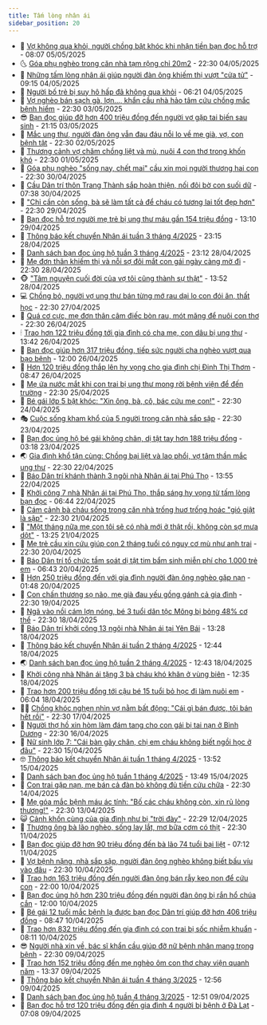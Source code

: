 ```yaml
---
title: Tấm lòng nhân ái
sidebar_position: 20
---
```


<!-- dantri-tam-long-nhan-ai:START -->
- 🌝 [Vợ không qua khỏi, người chồng bật khóc khi nhận tiền bạn đọc hỗ trợ](https://dantri.com.vn/tam-long-nhan-ai/vo-khong-qua-khoi-nguoi-chong-bat-khoc-khi-nhan-tien-ban-doc-ho-tro-20250505132342407.htm) - 08:07 05/05/2025
- 🌜 [Góa phụ nghèo trong căn nhà tạm rộng chỉ 20m2](https://dantri.com.vn/tam-long-nhan-ai/goa-phu-ngheo-trong-can-nha-tam-rong-chi-20m2-20250418101200819.htm) - 22:30 04/05/2025
- 👀 [Những tấm lòng nhân ái giúp người đàn ông khiếm thị vượt &quot;cửa tử&quot;](https://dantri.com.vn/tam-long-nhan-ai/nhung-tam-long-nhan-ai-giup-nguoi-dan-ong-khiem-thi-vuot-cua-tu-20250504130422993.htm) - 09:15 04/05/2025
- 🚀 [Người bố trẻ bị suy hô hấp đã không qua khỏi](https://dantri.com.vn/tam-long-nhan-ai/nguoi-bo-tre-bi-suy-ho-hap-da-khong-qua-khoi-20250504103223717.htm) - 06:21 04/05/2025
- 🦅 [Vợ nghèo bán sạch gà, lợn…, khẩn cầu nhà hảo tâm cứu chồng mắc bệnh hiểm](https://dantri.com.vn/tam-long-nhan-ai/vo-ngheo-ban-sach-ga-lon-khan-cau-nha-hao-tam-cuu-chong-mac-benh-hiem-20250429092520473.htm) - 22:30 03/05/2025
- 😎 [Bạn đọc giúp đỡ hơn 400 triệu đồng đến người vợ gặp tai biến sau sinh](https://dantri.com.vn/tam-long-nhan-ai/ban-doc-giup-do-hon-400-trieu-dong-den-nguoi-vo-gap-tai-bien-sau-sinh-20250503162212174.htm) - 21:15 03/05/2025
- 🎡 [Mắc ung thư, người đàn ông vẫn đau đáu nỗi lo về mẹ già, vợ, con bệnh tật](https://dantri.com.vn/tam-long-nhan-ai/mac-ung-thu-nguoi-dan-ong-van-dau-dau-noi-lo-ve-me-gia-vo-con-benh-tat-20250425182217783.htm) - 22:30 02/05/2025
- 🌮 [Thương cảnh vợ chăm chồng liệt và mù, nuôi 4 con thơ trong khốn khó](https://dantri.com.vn/tam-long-nhan-ai/thuong-canh-vo-cham-chong-liet-va-mu-nuoi-4-con-tho-trong-khon-kho-20250424003601042.htm) - 22:30 01/05/2025
- 💼 [Góa phụ nghèo &quot;sống nay, chết mai&quot; cầu xin mọi người thương hai con](https://dantri.com.vn/tam-long-nhan-ai/goa-phu-ngheo-song-nay-chet-mai-cau-xin-moi-nguoi-thuong-hai-con-20250427165510264.htm) - 22:30 30/04/2025
- 🎊 [Cầu Dân trí thôn Trang Thành sắp hoàn thiện, nối đôi bờ con suối dữ](https://dantri.com.vn/tam-long-nhan-ai/cau-dan-tri-thon-trang-thanh-sap-hoan-thien-noi-doi-bo-con-suoi-du-20250430114008700.htm) - 07:38 30/04/2025
- 📝 [&quot;Chỉ cần còn sống, bà sẽ làm tất cả để cháu có tương lai tốt đẹp hơn&quot;](https://dantri.com.vn/tam-long-nhan-ai/chi-can-con-song-ba-se-lam-tat-ca-de-chau-co-tuong-lai-tot-dep-hon-20250418154106330.htm) - 22:30 29/04/2025
- 🤗 [Bạn đọc hỗ trợ người mẹ trẻ bị ung thư máu gần 154 triệu đồng](https://dantri.com.vn/tam-long-nhan-ai/ban-doc-ho-tro-nguoi-me-tre-bi-ung-thu-mau-gan-154-trieu-dong-20250429165216365.htm) - 13:10 29/04/2025
- 🌈 [Thông báo kết chuyển Nhân ái tuần 3 tháng 4/2025](https://dantri.com.vn/tam-long-nhan-ai/thong-bao-ket-chuyen-nhan-ai-tuan-3-thang-42025-20250429060732317.htm) - 23:15 28/04/2025
- 🌝 [Danh sách bạn đọc ủng hộ tuần 3 tháng 4/2025](https://dantri.com.vn/tam-long-nhan-ai/danh-sach-ban-doc-ung-ho-tuan-3-thang-42025-20250429060239210.htm) - 23:12 28/04/2025
- 🦒 [Mẹ đơn thân khiếm thị và nỗi sợ đôi mắt con gái ngày càng mờ đi](https://dantri.com.vn/tam-long-nhan-ai/me-don-than-khiem-thi-va-noi-so-doi-mat-con-gai-ngay-cang-mo-di-20250421112727968.htm) - 22:30 28/04/2025
- 🐵 [&quot;Tâm nguyện cuối đời của vợ tôi cũng thành sự thật&quot;](https://dantri.com.vn/tam-long-nhan-ai/tam-nguyen-cuoi-doi-cua-vo-toi-cung-thanh-su-that-20250428162007346.htm) - 13:52 28/04/2025
- 💻 [Chồng bỏ, người vợ ung thư bán từng mớ rau dại lo con đói ăn, thất học](https://dantri.com.vn/tam-long-nhan-ai/chong-bo-nguoi-vo-ung-thu-ban-tung-mo-rau-dai-lo-con-doi-an-that-hoc-20250416140604501.htm) - 22:30 27/04/2025
- 🦆 [Quá cơ cực, mẹ đơn thân câm điếc bòn rau, mót măng để nuôi con thơ](https://dantri.com.vn/tam-long-nhan-ai/qua-co-cuc-me-don-than-cam-diec-bon-rau-mot-mang-de-nuoi-con-tho-20250418131116700.htm) - 22:30 26/04/2025
- 🕯 [Trao hơn 122 triệu đồng tới gia đình có cha mẹ, con dâu bị ung thư](https://dantri.com.vn/tam-long-nhan-ai/trao-hon-122-trieu-dong-toi-gia-dinh-co-cha-me-con-dau-bi-ung-thu-20250426094911744.htm) - 13:42 26/04/2025
- 🤩 [Bạn đọc giúp hơn 317 triệu đồng, tiếp sức người cha nghèo vượt qua bạo bệnh](https://dantri.com.vn/tam-long-nhan-ai/ban-doc-giup-hon-317-trieu-dong-tiep-suc-nguoi-cha-ngheo-vuot-qua-bao-benh-20250426135109586.htm) - 12:00 26/04/2025
- 🎡 [Hơn 120 triệu đồng thắp lên hy vọng cho gia đình chị Đinh Thị Thơm](https://dantri.com.vn/tam-long-nhan-ai/hon-120-trieu-dong-thap-len-hy-vong-cho-gia-dinh-chi-dinh-thi-thom-20250426132619512.htm) - 08:47 26/04/2025
- 🤠 [Mẹ ứa nước mắt khi con trai bị ung thư mong rời bệnh viện để đến trường](https://dantri.com.vn/tam-long-nhan-ai/me-ua-nuoc-mat-khi-con-trai-bi-ung-thu-mong-roi-benh-vien-de-den-truong-20250416153812406.htm) - 22:30 25/04/2025
- 🌋 [Bé gái lớp 5 bật khóc: &quot;Xin ông, bà, cô, bác cứu mẹ con!&quot;](https://dantri.com.vn/tam-long-nhan-ai/be-gai-lop-5-bat-khoc-xin-ong-ba-co-bac-cuu-me-con-20250419172844591.htm) - 22:30 24/04/2025
- 🎭 [Cuộc sống kham khổ của 5 người trong căn nhà sắp sập](https://dantri.com.vn/tam-long-nhan-ai/cuoc-song-kham-kho-cua-5-nguoi-trong-can-nha-sap-sap-20250416091501921.htm) - 22:30 23/04/2025
- 🤠 [Bạn đọc ủng hộ bé gái không chân, dị tật tay hơn 188 triệu đồng](https://dantri.com.vn/tam-long-nhan-ai/ban-doc-ung-ho-be-gai-khong-chan-di-tat-tay-hon-188-trieu-dong-20250422164458526.htm) - 03:18 23/04/2025
- 🌏 [Gia đình khổ tận cùng: Chồng bại liệt và lao phổi, vợ tâm thần mắc ung thư](https://dantri.com.vn/tam-long-nhan-ai/gia-dinh-kho-tan-cung-chong-bai-liet-va-lao-phoi-vo-tam-than-mac-ung-thu-20250418145644474.htm) - 22:30 22/04/2025
- 🚀 [Báo Dân trí khánh thành 3 ngôi nhà Nhân ái tại Phú Thọ](https://dantri.com.vn/tam-long-nhan-ai/bao-dan-tri-khanh-thanh-3-ngoi-nha-nhan-ai-tai-phu-tho-20250422200102976.htm) - 13:55 22/04/2025
- 🚀 [Khởi công 7 nhà Nhân ái tại Phú Thọ, thắp sáng hy vọng từ tấm lòng bạn đọc](https://dantri.com.vn/tam-long-nhan-ai/khoi-cong-7-nha-nhan-ai-tai-phu-tho-thap-sang-hy-vong-tu-tam-long-ban-doc-20250422121035761.htm) - 06:44 22/04/2025
- 👹 [Cám cảnh bà cháu sống trong căn nhà trống huơ trống hoác &quot;gió giật là sập&quot;](https://dantri.com.vn/tam-long-nhan-ai/cam-canh-ba-chau-song-trong-can-nha-trong-huo-trong-hoac-gio-giat-la-sap-20250412095240851.htm) - 22:30 21/04/2025
- 🫶 [&quot;Một tháng nữa mẹ con tôi sẽ có nhà mới ở thật rồi, không còn sợ mưa dột&quot;](https://dantri.com.vn/tam-long-nhan-ai/mot-thang-nua-me-con-toi-se-co-nha-moi-o-that-roi-khong-con-so-mua-dot-20250421174216903.htm) - 13:25 21/04/2025
- 🐻 [Mẹ trẻ cầu xin cứu giúp con 2 tháng tuổi có nguy cơ mù như anh trai](https://dantri.com.vn/tam-long-nhan-ai/me-tre-cau-xin-cuu-giup-con-2-thang-tuoi-co-nguy-co-mu-nhu-anh-trai-20250415150216279.htm) - 22:30 20/04/2025
- 🌋 [Báo Dân trí tổ chức tầm soát dị tật tim bẩm sinh miễn phí cho 1.000 trẻ em](https://dantri.com.vn/tam-long-nhan-ai/bao-dan-tri-to-chuc-tam-soat-di-tat-tim-bam-sinh-mien-phi-cho-1000-tre-em-20250420102558118.htm) - 06:43 20/04/2025
- 🧰 [Hơn 250 triệu đồng đến với gia đình người đàn ông nghèo gặp nạn](https://dantri.com.vn/tam-long-nhan-ai/hon-250-trieu-dong-den-voi-gia-dinh-nguoi-dan-ong-ngheo-gap-nan-20250419190805385.htm) - 01:48 20/04/2025
- 💄 [Con chấn thương sọ não, mẹ già đau yếu gồng gánh cả gia đình](https://dantri.com.vn/tam-long-nhan-ai/con-chan-thuong-so-nao-me-gia-dau-yeu-gong-ganh-ca-gia-dinh-20250401175142899.htm) - 22:30 19/04/2025
- 🌝 [Ngã vào nồi cám lợn nóng, bé 3 tuổi dân tộc Mông bị bỏng 48% cơ thể](https://dantri.com.vn/tam-long-nhan-ai/nga-vao-noi-cam-lon-nong-be-3-tuoi-dan-toc-mong-bi-bong-48-co-the-20250415140430816.htm) - 22:30 18/04/2025
- 🔭 [Báo Dân trí khởi công 13 ngôi nhà Nhân ái tại Yên Bái](https://dantri.com.vn/tam-long-nhan-ai/bao-dan-tri-khoi-cong-13-ngoi-nha-nhan-ai-tai-yen-bai-20250418184038685.htm) - 13:28 18/04/2025
- 🦒 [Thông báo kết chuyển Nhân ái tuần 2 tháng 4/2025](https://dantri.com.vn/tam-long-nhan-ai/thong-bao-ket-chuyen-nhan-ai-tuan-2-thang-42025-20250418193509738.htm) - 12:44 18/04/2025
- 🌏 [Danh sách bạn đọc ủng hộ tuần 2 tháng 4/2025](https://dantri.com.vn/tam-long-nhan-ai/danh-sach-ban-doc-ung-ho-tuan-2-thang-42025-20250418193101850.htm) - 12:43 18/04/2025
- 🦣 [Khởi công nhà Nhân ái tặng 3 bà cháu khó khăn ở vùng biên](https://dantri.com.vn/tam-long-nhan-ai/khoi-cong-nha-nhan-ai-tang-3-ba-chau-kho-khan-o-vung-bien-20250418182057929.htm) - 12:35 18/04/2025
- 🤗 [Trao hơn 200 triệu đồng tới cậu bé 15 tuổi bỏ học đi làm nuôi em](https://dantri.com.vn/tam-long-nhan-ai/trao-hon-200-trieu-dong-toi-cau-be-15-tuoi-bo-hoc-di-lam-nuoi-em-20250418100630026.htm) - 06:04 18/04/2025
- 🧑‍🏫 [Chồng khóc nghẹn nhìn vợ nằm bất động: &quot;Cái gì bán được, tôi bán hết rồi&quot;](https://dantri.com.vn/tam-long-nhan-ai/chong-khoc-nghen-nhin-vo-nam-bat-dong-cai-gi-ban-duoc-toi-ban-het-roi-20250416151639537.htm) - 22:30 17/04/2025
- 🤠 [Người thợ hồ xin hòm làm đám tang cho con gái bị tai nạn ở Bình Dương](https://dantri.com.vn/tam-long-nhan-ai/nguoi-tho-ho-xin-hom-lam-dam-tang-cho-con-gai-bi-tai-nan-o-binh-duong-20250416113115808.htm) - 22:30 16/04/2025
- 🦆 [Nữ sinh lớp 7: &quot;Cái bàn gãy chân, chị em cháu không biết ngồi học ở đâu&quot;](https://dantri.com.vn/tam-long-nhan-ai/nu-sinh-lop-7-cai-ban-gay-chan-chi-em-chau-khong-biet-ngoi-hoc-o-dau-20250413165118082.htm) - 22:30 15/04/2025
- 🤓 [Thông báo kết chuyển Nhân ái tuần 1 tháng 4/2025](https://dantri.com.vn/tam-long-nhan-ai/thong-bao-ket-chuyen-nhan-ai-tuan-1-thang-42025-20250415102812695.htm) - 13:52 15/04/2025
- 🫶 [Danh sách bạn đọc ủng hộ tuần 1 tháng 4/2025](https://dantri.com.vn/tam-long-nhan-ai/danh-sach-ban-doc-ung-ho-tuan-1-thang-42025-20250415102400896.htm) - 13:49 15/04/2025
- 🎊 [Con trai gặp nạn, mẹ bán cả đàn bò không đủ tiền cứu chữa](https://dantri.com.vn/tam-long-nhan-ai/con-trai-gap-nan-me-ban-ca-dan-bo-khong-du-tien-cuu-chua-20250411164318842.htm) - 22:30 14/04/2025
- 🦏 [Mẹ góa mắc bệnh máu ác tính: &quot;Bố các cháu không còn, xin rủ lòng thương!&quot;](https://dantri.com.vn/tam-long-nhan-ai/me-goa-mac-benh-mau-ac-tinh-bo-cac-chau-khong-con-xin-ru-long-thuong-20250411031643950.htm) - 22:30 13/04/2025
- 😺 [Cảnh khốn cùng của gia đình như bị &quot;trời đày&quot;](https://dantri.com.vn/tam-long-nhan-ai/canh-khon-cung-cua-gia-dinh-nhu-bi-troi-day-20250411124823221.htm) - 22:29 12/04/2025
- 🥰 [Thương ông bà lão nghèo, sống lay lắt, mơ bữa cơm có thịt](https://dantri.com.vn/tam-long-nhan-ai/thuong-ong-ba-lao-ngheo-song-lay-lat-mo-bua-com-co-thit-20250328131900262.htm) - 22:30 11/04/2025
- 🚀 [Bạn đọc giúp đỡ hơn 90 triệu đồng đến bà lão 74 tuổi bại liệt](https://dantri.com.vn/tam-long-nhan-ai/ban-doc-giup-do-hon-90-trieu-dong-den-ba-lao-74-tuoi-bai-liet-20250411075341104.htm) - 07:12 11/04/2025
- 🌁 [Vợ bệnh nặng, nhà sắp sập, người đàn ông nghèo không biết bấu víu vào đâu](https://dantri.com.vn/tam-long-nhan-ai/vo-benh-nang-nha-sap-sap-nguoi-dan-ong-ngheo-khong-biet-bau-viu-vao-dau-20250405211202289.htm) - 22:30 10/04/2025
- 🚀 [Trao hơn 163 triệu đồng đến người đàn ông bán rẫy keo non để cứu con](https://dantri.com.vn/tam-long-nhan-ai/trao-hon-163-trieu-dong-den-nguoi-dan-ong-ban-ray-keo-non-de-cuu-con-20250410212156962.htm) - 22:00 10/04/2025
- 🤗 [Bạn đọc ủng hộ hơn 230 triệu đồng đến người đàn ông bị rắn hổ chúa cắn](https://dantri.com.vn/tam-long-nhan-ai/ban-doc-ung-ho-hon-230-trieu-dong-den-nguoi-dan-ong-bi-ran-ho-chua-can-20250410120932336.htm) - 12:00 10/04/2025
- 💫 [Bé gái 12 tuổi mắc bệnh lạ được bạn đọc Dân trí giúp đỡ hơn 406 triệu đồng](https://dantri.com.vn/tam-long-nhan-ai/be-gai-12-tuoi-mac-benh-la-duoc-ban-doc-dan-tri-giup-do-hon-406-trieu-dong-20250410141743409.htm) - 08:47 10/04/2025
- 💼 [Trao hơn 832 triệu đồng đến gia đình có con trai bị sốc nhiễm khuẩn](https://dantri.com.vn/tam-long-nhan-ai/trao-hon-832-trieu-dong-den-gia-dinh-co-con-trai-bi-soc-nhiem-khuan-20250410133356917.htm) - 08:11 10/04/2025
- 😎 [Người nhà xin về, bác sĩ khẩn cầu giúp đỡ nữ bệnh nhân mang trọng bệnh](https://dantri.com.vn/tam-long-nhan-ai/nguoi-nha-xin-ve-bac-si-khan-cau-giup-do-nu-benh-nhan-mang-trong-benh-20250408121105082.htm) - 22:30 09/04/2025
- 🥳 [Trao hơn 152 triệu đồng đến mẹ nghèo ôm con thơ chạy viện quanh năm](https://dantri.com.vn/tam-long-nhan-ai/trao-hon-152-trieu-dong-den-me-ngheo-om-con-tho-chay-vien-quanh-nam-20250409163016660.htm) - 13:37 09/04/2025
- 📝 [Thông báo kết chuyển Nhân ái tuần 4 tháng 3/2025](https://dantri.com.vn/tam-long-nhan-ai/thong-bao-ket-chuyen-nhan-ai-tuan-4-thang-32025-20250409181044998.htm) - 12:56 09/04/2025
- 🦄 [Danh sách bạn đọc ủng hộ tuần 4 tháng 3/2025](https://dantri.com.vn/tam-long-nhan-ai/danh-sach-ban-doc-ung-ho-tuan-4-thang-32025-20250409180538700.htm) - 12:51 09/04/2025
- 💼 [Bạn đọc hỗ trợ 120 triệu đồng đến gia đình 4 người bị bệnh ở Đà Lạt](https://dantri.com.vn/tam-long-nhan-ai/ban-doc-ho-tro-120-trieu-dong-den-gia-dinh-4-nguoi-bi-benh-o-da-lat-20250409120208283.htm) - 07:08 09/04/2025<!-- dantri-tam-long-nhan-ai:END -->
